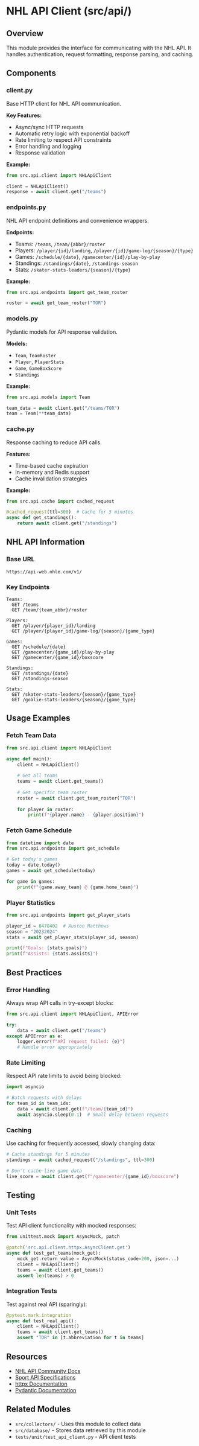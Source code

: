 # NHL API Client (src/api/)

## Overview
This module provides the interface for communicating with the NHL API. It handles authentication, request formatting, response parsing, and caching.

## Components

### client.py
Base HTTP client for NHL API communication.

**Key Features:**
- Async/sync HTTP requests
- Automatic retry logic with exponential backoff
- Rate limiting to respect API constraints
- Error handling and logging
- Response validation

**Example:**
```python
from src.api.client import NHLApiClient

client = NHLApiClient()
response = await client.get("/teams")
```

### endpoints.py
NHL API endpoint definitions and convenience wrappers.

**Endpoints:**
- Teams: `/teams`, `/team/{abbr}/roster`
- Players: `/player/{id}/landing`, `/player/{id}/game-log/{season}/{type}`
- Games: `/schedule/{date}`, `/gamecenter/{id}/play-by-play`
- Standings: `/standings/{date}`, `/standings-season`
- Stats: `/skater-stats-leaders/{season}/{type}`

**Example:**
```python
from src.api.endpoints import get_team_roster

roster = await get_team_roster("TOR")
```

### models.py
Pydantic models for API response validation.

**Models:**
- `Team`, `TeamRoster`
- `Player`, `PlayerStats`
- `Game`, `GameBoxScore`
- `Standings`

**Example:**
```python
from src.api.models import Team

team_data = await client.get("/teams/TOR")
team = Team(**team_data)
```

### cache.py
Response caching to reduce API calls.

**Features:**
- Time-based cache expiration
- In-memory and Redis support
- Cache invalidation strategies

**Example:**
```python
from src.api.cache import cached_request

@cached_request(ttl=300)  # Cache for 5 minutes
async def get_standings():
    return await client.get("/standings")
```

## NHL API Information

### Base URL
```
https://api-web.nhle.com/v1/
```

### Key Endpoints
```
Teams:
  GET /teams
  GET /team/{team_abbr}/roster

Players:
  GET /player/{player_id}/landing
  GET /player/{player_id}/game-log/{season}/{game_type}

Games:
  GET /schedule/{date}
  GET /gamecenter/{game_id}/play-by-play
  GET /gamecenter/{game_id}/boxscore

Standings:
  GET /standings/{date}
  GET /standings-season

Stats:
  GET /skater-stats-leaders/{season}/{game_type}
  GET /goalie-stats-leaders/{season}/{game_type}
```

## Usage Examples

### Fetch Team Data
```python
from src.api.client import NHLApiClient

async def main():
    client = NHLApiClient()
    
    # Get all teams
    teams = await client.get_teams()
    
    # Get specific team roster
    roster = await client.get_team_roster("TOR")
    
    for player in roster:
        print(f"{player.name} - {player.position}")
```

### Fetch Game Schedule
```python
from datetime import date
from src.api.endpoints import get_schedule

# Get today's games
today = date.today()
games = await get_schedule(today)

for game in games:
    print(f"{game.away_team} @ {game.home_team}")
```

### Player Statistics
```python
from src.api.endpoints import get_player_stats

player_id = 8478402  # Auston Matthews
season = "20232024"
stats = await get_player_stats(player_id, season)

print(f"Goals: {stats.goals}")
print(f"Assists: {stats.assists}")
```

## Best Practices

### Error Handling
Always wrap API calls in try-except blocks:
```python
from src.api.client import NHLApiClient, APIError

try:
    data = await client.get("/teams")
except APIError as e:
    logger.error(f"API request failed: {e}")
    # Handle error appropriately
```

### Rate Limiting
Respect API rate limits to avoid being blocked:
```python
import asyncio

# Batch requests with delays
for team_id in team_ids:
    data = await client.get(f"/team/{team_id}")
    await asyncio.sleep(0.1)  # Small delay between requests
```

### Caching
Use caching for frequently accessed, slowly changing data:
```python
# Cache standings for 5 minutes
standings = await cached_request("/standings", ttl=300)

# Don't cache live game data
live_score = await client.get(f"/gamecenter/{game_id}/boxscore")
```

## Testing

### Unit Tests
Test API client functionality with mocked responses:
```python
from unittest.mock import AsyncMock, patch

@patch('src.api.client.httpx.AsyncClient.get')
async def test_get_teams(mock_get):
    mock_get.return_value = AsyncMock(status_code=200, json=...)
    client = NHLApiClient()
    teams = await client.get_teams()
    assert len(teams) > 0
```

### Integration Tests
Test against real API (sparingly):
```python
@pytest.mark.integration
async def test_real_api():
    client = NHLApiClient()
    teams = await client.get_teams()
    assert "TOR" in [t.abbreviation for t in teams]
```

## Resources
- [NHL API Community Docs](https://gitlab.com/dword4/nhlapi)
- [Sport API Specifications](https://github.com/erunion/sport-api-specifications/tree/master/nhl)
- [httpx Documentation](https://www.python-httpx.org/)
- [Pydantic Documentation](https://docs.pydantic.dev/)

## Related Modules
- `src/collectors/` - Uses this module to collect data
- `src/database/` - Stores data retrieved by this module
- `tests/unit/test_api_client.py` - API client tests
